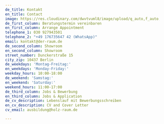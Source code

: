 ```yaml
---
de_title: Kontakt
en_title: Contact
image: https://res.cloudinary.com/dwvtvuml8/image/upload/q_auto,f_auto,dpr_auto/v1580904552/kontakt3_h6xnua.jpg
de_first_column: Beratungstermin vereinbaren
en_first_column: Arrange Appointment
telephone_1: 030 927943501
telephone_2: "+49 176735647 42 (WhatsApp)"
email: kontakt@der-raum.de
de_second_column: Showroom
en_second_column: Showroom
street_number: Dunckerstraße 15
city_zip: 10437 Berlin
de_weekdays: 'Montag-Freitag:'
en_weekdays: 'Monday-Friday:'
weekday_hours: 10:00-18:00
de_weekend: 'Samstag:'
en_weekend: 'Saturday:'
weekend_hours: 11:00-17:00
de_third_column: Jobs & Bewerbung
en_third_column: Jobs & Application
de_cv_description: Lebenslauf mit Bewerbungsschreiben
en_cv_description: CV and Cover Letter
cv_email: ausbildung@holz-raum.de

---
```


